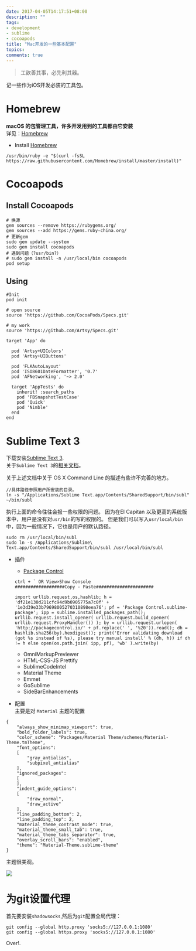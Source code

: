 ```yaml
---
date: 2017-04-05T14:17:51+08:00
description: ""
tags:
- development
- sublime
- cocoapods
title: "Mac开发的一些基本配置"
topics:
comments: true
---
```

>工欲善其事，必先利其器。

记一些作为iOS开发必装的工具包。
<!--more-->
# Homebrew
**macOS 的包管理工具，许多开发用到的工具都由它安装**</br>
详见：[Homebrew](https://brew.sh/)

- Install [Homebrew](https://brew.sh/)

```
/usr/bin/ruby -e "$(curl -fsSL https://raw.githubusercontent.com/Homebrew/install/master/install)"
```

# Cocoapods

## Install Cocoapods
```
# 换源
gem sources --remove https://rubygems.org/
gem sources --add https://gems.ruby-china.org/
# 更新gem
sudo gem update --system
sudo gem install cocoapods
# 遇到问题（?usr/bin?）
# sudo gem install -n /usr/local/bin cocoapods
pod setup
```

## Using
```
#Init
pod init

# open source
source 'https://github.com/CocoaPods/Specs.git'

# my work
source 'https://github.com/Artsy/Specs.git'

target 'App' do

  pod 'Artsy+UIColors'
  pod 'Artsy+UIButtons'

  pod 'FLKAutoLayout'
  pod 'ISO8601DateFormatter', '0.7'
  pod 'AFNetworking', '~> 2.0'

  target 'AppTests' do
    inherit! :search_paths
    pod 'FBSnapshotTestCase'
    pod 'Quick'
    pod 'Nimble'
  end
end
```

# Sublime Text 3
下载安装[Sublime Text 3](https://www.sublimetext.com/3).</br>
关于`Sublime Text 3`的[相关文档](http://feliving.github.io/Sublime-Text-3-Documentation/)。

关于上述文档中关于 OS X Command Line 的描述有些许不完善的地方。
```
//具体路径参照用户所安装的目录。
ln -s "/Applications/Sublime Text.app/Contents/SharedSupport/bin/subl" ~/bin/subl
```
执行上面的命令往往会报一些权限的问题。
因为在EI Capitan 以及更高的系统版本中，用户是没有对`usr/bin`的写的权限的。
但是我们可以写入`usr/local/bin`中，因为一般情况下，它也是用户的默认路径。

```
sudo rm /usr/local/bin/subl
sudo ln -s /Applications/Sublime\ Text.app/Contents/SharedSupport/bin/subl /usr/local/bin/subl
```

- 插件
	+ [Package Control](https://packagecontrol.io)

	```
	ctrl + ` OR View>Show Console
	###################Copy - Paste######################
	
	import urllib.request,os,hashlib; h = 'df21e130d211cfc94d9b0905775a7c0f' + '1e3d39e33b79698005270310898eea76'; pf = 'Package Control.sublime-package'; ipp = sublime.installed_packages_path(); urllib.request.install_opener( urllib.request.build_opener( urllib.request.ProxyHandler()) ); by = urllib.request.urlopen( 'http://packagecontrol.io/' + pf.replace(' ', '%20')).read(); dh = hashlib.sha256(by).hexdigest(); print('Error validating download (got %s instead of %s), please try manual install' % (dh, h)) if dh != h else open(os.path.join( ipp, pf), 'wb' ).write(by)
	```
	+ OmniMarkupPreviewer
	+ HTML-CSS-JS Prettify
	+ SublimeCodeIntel
	+ Material Theme
	+ Emmet
	+ GoSublime
	+ SideBarEnhancements
- 配置</br>
主要是对 `Material` 主题的配置
```
{
	"always_show_minimap_viewport": true,
	"bold_folder_labels": true,
	"color_scheme": "Packages/Material Theme/schemes/Material-Theme.tmTheme",
	"font_options":
	[
		"gray_antialias",
		"subpixel_antialias"
	],
	"ignored_packages":
	[
	],
	"indent_guide_options":
	[
		"draw_normal",
		"draw_active"
	],
	"line_padding_bottom": 2,
	"line_padding_top": 2,
	"material_theme_contrast_mode": true,
	"material_theme_small_tab": true,
	"material_theme_tabs_separator": true,
	"overlay_scroll_bars": "enabled",
	"theme": "Material-Theme.sublime-theme"
}
```
主题很美观。

![](/media/sublime_snapshot.png)

# 为git设置代理

首先要安装`shadowsocks`,然后为`git`配置全局代理：
```
git config --global http.proxy 'socks5://127.0.0.1:1080'
git config --global https.proxy 'socks5://127.0.0.1:1080'
```
Over!.

